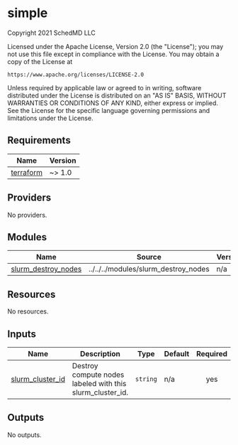 # simple

<!-- BEGINNING OF PRE-COMMIT-TERRAFORM DOCS HOOK -->
Copyright 2021 SchedMD LLC

Licensed under the Apache License, Version 2.0 (the "License");
you may not use this file except in compliance with the License.
You may obtain a copy of the License at

    https://www.apache.org/licenses/LICENSE-2.0

Unless required by applicable law or agreed to in writing, software
distributed under the License is distributed on an "AS IS" BASIS,
WITHOUT WARRANTIES OR CONDITIONS OF ANY KIND, either express or implied.
See the License for the specific language governing permissions and
limitations under the License.

## Requirements

| Name | Version |
|------|---------|
| <a name="requirement_terraform"></a> [terraform](#requirement\_terraform) | ~> 1.0 |

## Providers

No providers.

## Modules

| Name | Source | Version |
|------|--------|---------|
| <a name="module_slurm_destroy_nodes"></a> [slurm\_destroy\_nodes](#module\_slurm\_destroy\_nodes) | ../../../modules/slurm_destroy_nodes | n/a |

## Resources

No resources.

## Inputs

| Name | Description | Type | Default | Required |
|------|-------------|------|---------|:--------:|
| <a name="input_slurm_cluster_id"></a> [slurm\_cluster\_id](#input\_slurm\_cluster\_id) | Destroy compute nodes labeled with this slurm\_cluster\_id. | `string` | n/a | yes |

## Outputs

No outputs.
<!-- END OF PRE-COMMIT-TERRAFORM DOCS HOOK -->
